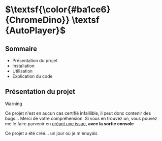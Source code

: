 # $\textsf{\color{#ba1ce6}{ChromeDino}} \textsf {AutoPlayer}$

## Sommaire

- Présentation du projet
- Installation
- Utilisation
- Explication du code

## Présentation du projet

> [!WARNING]
> Ce projet n'est en aucun cas certifié infaillible, il peut donc contenir des bugs... Merci de votre compréhension.
> Si vous en trouvez un, vous pouvez me le faire parvenir en [créant une issue](https://github.com/Pythacode/PySolver/issues), **avec la sortie console**

Ce projet a été créé... un jour où je m'enuyais
